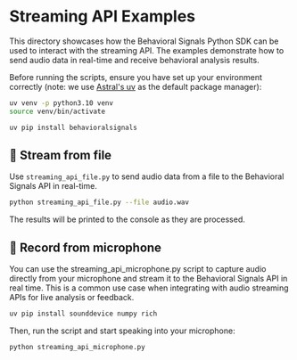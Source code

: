 # Streaming API Examples

This directory showcases how the Behavioral Signals Python SDK can be used to interact with the streaming API.
The examples demonstrate how to send audio data in real-time and receive behavioral analysis results.

Before running the scripts, ensure you have set up your environment correctly (note: we use [Astral's uv](https://docs.astral.sh/uv/) as the default package manager):
```bash
uv venv -p python3.10 venv
source venv/bin/activate

uv pip install behavioralsignals
```

## 📁 Stream from file

Use `streaming_api_file.py` to send audio data from a file to the Behavioral Signals API in real-time.
```bash
python streaming_api_file.py --file audio.wav
```
The results will be printed to the console as they are processed.


## 🎤 Record from microphone

You can use the streaming_api_microphone.py script to capture audio directly from your microphone and stream it to the Behavioral Signals API in real time.
This is a common use case when integrating with audio streaming APIs for live analysis or feedback.

```bash
uv pip install sounddevice numpy rich
```

Then, run the script and start speaking into your microphone:
```bash
python streaming_api_microphone.py
```
